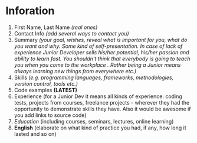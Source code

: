 # **Inforation**

1. First Name, Last Name *(real ones)*
2. Contact Info *(add several ways to contact you)*
3. Summary *(your goal, wishes, reveal what is important for you, what do you want and why.
Some kind of self-presentation. In case of lack of experience  Junior Developer sells his/her potential, his/her passion and ability to learn fast. You shouldn't think that everybody is going to teach you when you come to the workplace . Rather being a Junior means always
learning new things from everywhere etc.)*
4. Skills *(e.g. programming languages, frameworks, methodologies, version control, tools etc.)*
5. Code examples **(LATEST)**
6. Experience (for a Junior Dev it means all kinds of experience: coding tests, projects from courses,
freelance projects - wherever they had the opportunity to demonstrate skills they have.
Also it would be awesome if you add links to source code)
7. *Education* (including courses, seminars, lectures, online learning)
8. **English** (elaborate on what kind of practice you had, if any, how long it lasted and so on)
